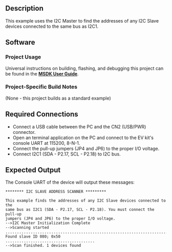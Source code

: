 ## Description
This example uses the I2C Master to find the addresses of any I2C Slave devices connected to the same bus as I2C1.


## Software

### Project Usage

Universal instructions on building, flashing, and debugging this project can be found in the **[MSDK User Guide](https://analogdevicesinc.github.io/msdk/USERGUIDE/)**.

### Project-Specific Build Notes

(None - this project builds as a standard example)

## Required Connections

-   Connect a USB cable between the PC and the CN2 (USB/PWR) connector.
-   Open an terminal application on the PC and connect to the EV kit's console UART at 115200, 8-N-1.
-   Connect the pull-up jumpers (JP4 and JP6) to the proper I/O voltage.
-   Connect I2C1 (SDA - P2.17, SCL - P2.18) to I2C bus.

## Expected Output

The Console UART of the device will output these messages:

```
******** I2C SLAVE ADDRESS SCANNER *********

This example finds the addresses of any I2C Slave devices connected to the
same bus as I2C1 (SDA - P2.17, SCL - P2.18). You must connect the pull-up
jumpers (JP4 and JP6) to the proper I/O voltage.
-->I2C Master Initialization Complete
-->Scanning started
.........................................................................
Found slave ID 080; 0x50
.......................................
-->Scan finished. 1 devices found
```
